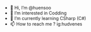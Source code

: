 - 👋 Hi, I’m @huensoo
- 👀 I’m interested in Codding
- 🌱 I’m currently learning CSharp (C#)
- 📫 How to reach me ? ig:hudvenes

<!---
huensoo/huensoo is a ✨ special ✨ repository because its `README.md` (this file) appears on your GitHub profile.
You can click the Preview link to take a look at your changes.
--->
